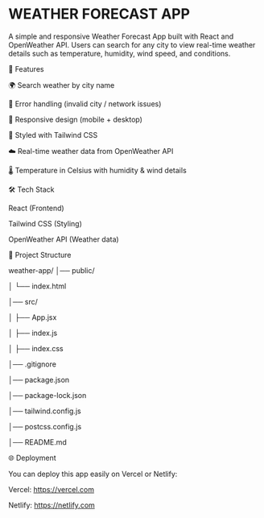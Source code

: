 # WEATHER FORECAST APP

A simple and responsive Weather Forecast App built with React and OpenWeather API.
Users can search for any city to view real-time weather details such as temperature, humidity, wind speed, and conditions.

🚀 Features

🌍 Search weather by city name

📍 Error handling (invalid city / network issues)

📱 Responsive design (mobile + desktop)

🎨 Styled with Tailwind CSS

☁️ Real-time weather data from OpenWeather API

🌡 Temperature in Celsius with humidity & wind details

🛠️ Tech Stack

React (Frontend)

Tailwind CSS (Styling)

OpenWeather API (Weather data)

📂 Project Structure

weather-app/
│── public/

│   └── index.html

│── src/

│   ├── App.jsx

│   ├── index.js

│   ├── index.css

│── .gitignore

│── package.json

│── package-lock.json

│── tailwind.config.js

│── postcss.config.js

│── README.md

🌐 Deployment

You can deploy this app easily on Vercel or Netlify:

Vercel: https://vercel.com

Netlify: https://netlify.com
